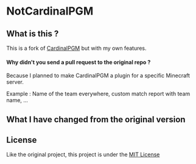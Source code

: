 NotCardinalPGM
======

What is this ?
------
This is a fork of [CardinalPGM](https://github.com/twizmwazin/CardinalPGM) but with my own features.

#### Why didn't you send a pull request to the original repo ?
Because I planned to make CardinalPGM a plugin for a specific Minecraft server.

Example : Name of the team everywhere, custom match report with team name, ...


What I have changed from the original version
------



License
------

Like the original project, this project is under the [MIT License](http://opensource.org/licenses/MIT)
